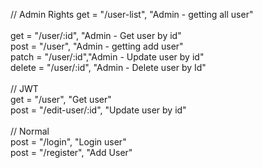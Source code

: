// Admin Rights
get = "/user-list", "Admin - getting all user"  
<br/>
get = "/user/:id", "Admin - Get user by id"
<br/>
post = "/user", "Admin - getting add user"
<br/>
patch = "/user/:id","Admin - Update user by id"
<br/>
delete = "/user/:id", "Admin - Delete user by Id"
<br/>
<br/>
// JWT
<br/>
get = "/user", "Get user"
<br/>
post = "/edit-user/:id", "Update user by id"
<br/>
<br/>
// Normal
<br/>
post = "/login", "Login user"
<br/>
post = "/register", "Add User"


